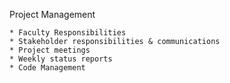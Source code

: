 Project Management

    * Faculty Responsibilities
    * Stakeholder responsibilities & communications
    * Project meetings
    * Weekly status reports
    * Code Management
